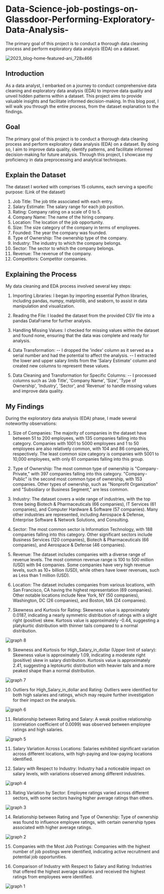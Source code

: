 # Data-Science-job-postings-on-Glassdoor-Performing-Exploratory-Data-Analysis-
The primary goal of this project is to conduct a thorough data cleaning process and perform exploratory data analysis (EDA) on a dataset.

![2023_blog-home-featured-ani_728x466](https://github.com/S-Tanwar/Data-Science-job-postings-on-Glassdoor-Performing-Exploratory-Data-Analysis-/assets/95356553/0846816b-4a10-4fb5-9bb5-60487e829ed3)

## Introduction
As a data analyst, I embarked on a journey to conduct comprehensive data cleaning and exploratory data analysis (EDA) to improve data quality and unveil hidden patterns within a dataset. This project aims to provide valuable insights and facilitate informed decision-making. In this blog post, I will walk you through the entire process, from the dataset explanation to the findings.

## Goal
The primary goal of this project is to conduct a thorough data cleaning process and perform exploratory data analysis (EDA) on a dataset. By doing so, I aim to improve data quality, identify patterns, and facilitate informed decision-making for future analysis. Through this project, I showcase my proficiency in data preprocessing and analytical techniques.

## Explain the Dataset 
The dataset I worked with comprises 15 columns, each serving a specific purpose: (Link of the dataset)
1. Job Title: The job title associated with each entry.
2. Salary Estimate: The salary range for each job position.
3. Rating: Company rating on a scale of 0 to 5.
4. Company Name: The name of the hiring company.
5. Location: The location of the job opportunity.
6. Size: The size category of the company in terms of employees.
7. Founded: The year the company was founded.
8. Type of Ownership: The ownership type of the company.
9. Industry: The industry to which the company belongs.
10. Sector: The sector to which the company belongs.
11. Revenue: The revenue of the company.
12. Competitors: Competitor companies.

## Explaining the Process
My data cleaning and EDA process involved several key steps:
1. Importing Libraries: I began by importing essential Python libraries, including pandas, numpy, matplotlib, and seaborn, to assist in data manipulation and visualization.

2. Reading the File: I loaded the dataset from the provided CSV file into a pandas DataFrame for further analysis.

3. Handling Missing Values: I checked for missing values within the dataset and found none, ensuring that the data was complete and ready for analysis.

4. Data Transformation:
-- I dropped the 'index' column as it served as a serial number and had the potential to affect the analysis.
-- I extracted the lower and upper salary limits from the 'Salary Estimate' column and created new columns to represent these values.

5. Data Cleaning and Transformation for Specific Columns:
-- I processed columns such as 'Job Title', 'Company Name', 'Size', 'Type of Ownership', 'Industry', 'Sector', and 'Revenue' to handle missing values and improve data quality.

## My Findings
During the exploratory data analysis (EDA) phase, I made several noteworthy observations:

1. Size of Companies:
The majority of companies in the dataset have between 51 to 200 employees, with 135 companies falling into this category.
Companies with 1001 to 5000 employees and 1 to 50 employees are also relatively common, with 104 and 86 companies, respectively.
The least common size category is companies with 5001 to 10,000 employees, with only 61 companies falling into this group.

2. Type of Ownership:
The most common type of ownership is "Company - Private," with 397 companies falling into this category.
"Company - Public" is the second most common type of ownership, with 153 companies.
Other types of ownership, such as "Nonprofit Organization" and "Subsidiary or Business Segment," are less common.

3. Industry:
The dataset covers a wide range of industries, with the top three being Biotech & Pharmaceuticals (66 companies), IT Services (61 companies), and Computer Hardware & Software (57 companies).
Many other industries are represented, including Aerospace & Defense, Enterprise Software & Network Solutions, and Consulting.

4. Sector:
The most common sector is Information Technology, with 188 companies falling into this category.
Other significant sectors include Business Services (120 companies), Biotech & Pharmaceuticals (66 companies), and Aerospace & Defense (46 companies).

5. Revenue:
The dataset includes companies with a diverse range of revenue levels.
The most common revenue range is 100 to 500 million (USD) with 94 companies.
Some companies have very high revenue levels, such as 10+ billion (USD), while others have lower revenues, such as Less than 1 million (USD).

6. Location:
The dataset includes companies from various locations, with San Francisco, CA having the highest representation (69 companies).
Other notable locations include New York, NY (50 companies), Washington, DC (26 companies), and Boston, MA (24 companies).

7. Skewness and Kurtosis for Rating:
Skewness value is approximately 0.0187, indicating a nearly symmetric distribution of ratings with a slight right (positive) skew.
Kurtosis value is approximately -0.44, suggesting a platykurtic distribution with thinner tails compared to a normal distribution.

![graph 8](https://github.com/S-Tanwar/Data-Science-job-postings-on-Glassdoor-Performing-Exploratory-Data-Analysis-/assets/95356553/667105fa-c475-43fb-8873-dc217f79c3d9)

9. Skewness and Kurtosis for High_Salary_in_dollar (Upper limit of salary):
Skewness value is approximately 1.09, indicating a moderate right (positive) skew in salary distribution.
Kurtosis value is approximately 2.41, suggesting a leptokurtic distribution with heavier tails and a more peaked shape than a normal distribution.

![graph 7](https://github.com/S-Tanwar/Data-Science-job-postings-on-Glassdoor-Performing-Exploratory-Data-Analysis-/assets/95356553/5204ce23-198b-4737-b01d-46bd5c4f0203)

10. Outliers for High_Salary_in_dollar and Rating:
Outliers were identified for both high salaries and ratings, which may require further investigation for their impact on the analysis.

![graph 6](https://github.com/S-Tanwar/Data-Science-job-postings-on-Glassdoor-Performing-Exploratory-Data-Analysis-/assets/95356553/3d96de1d-abc7-48fb-93d0-f9b43008481f)

11. Relationship between Rating and Salary:
A weak positive relationship (correlation coefficient of 0.0099) was observed between employee ratings and high salaries.

![graph 5](https://github.com/S-Tanwar/Data-Science-job-postings-on-Glassdoor-Performing-Exploratory-Data-Analysis-/assets/95356553/6af3f1a2-4464-44e9-83a8-d6dd9d9c6263)

11. Salary Variation Across Locations:
Salaries exhibited significant variation across different locations, with high-paying and low-paying locations identified.

12. Salary with Respect to Industry:
Industry had a noticeable impact on salary levels, with variations observed among different industries.

![graph 4](https://github.com/S-Tanwar/Data-Science-job-postings-on-Glassdoor-Performing-Exploratory-Data-Analysis-/assets/95356553/630aa781-5dcc-4086-9308-902d18d39dc4)

13. Rating Variation by Sector:
Employee ratings varied across different sectors, with some sectors having higher average ratings than others.

![graph 3](https://github.com/S-Tanwar/Data-Science-job-postings-on-Glassdoor-Performing-Exploratory-Data-Analysis-/assets/95356553/2500ce08-6675-43c7-ac1d-6bd8c36f3a0a)

14. Relationship between Rating and Type of Ownership:
Type of ownership was found to influence employee ratings, with certain ownership types associated with higher average ratings.

![graph 2](https://github.com/S-Tanwar/Data-Science-job-postings-on-Glassdoor-Performing-Exploratory-Data-Analysis-/assets/95356553/abef54fa-5565-4300-84cb-6b7ce5a77714)


15. Companies with the Most Job Postings:
Companies with the highest number of job postings were identified, indicating active recruitment and potential job opportunities.

16. Comparison of Industry with Respect to Salary and Rating:
Industries that offered the highest average salaries and received the highest ratings from employees were identified.

![graph 1](https://github.com/S-Tanwar/Data-Science-job-postings-on-Glassdoor-Performing-Exploratory-Data-Analysis-/assets/95356553/e8478ff4-f540-4010-b26c-e8c4dbd9d280)
